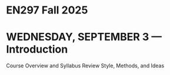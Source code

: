 # EN297 Fall 2025
# WEDNESDAY, SEPTEMBER 3 — Introduction
Course Overview and Syllabus Review
Style, Methods, and Ideas

